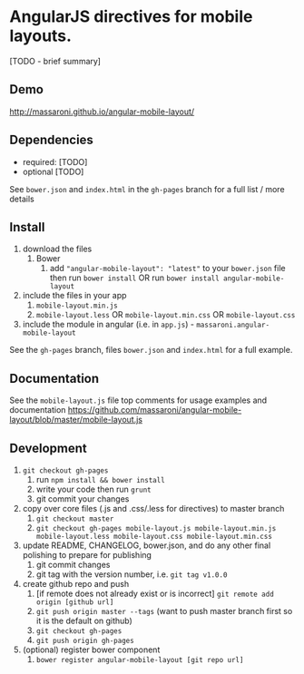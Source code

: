 # AngularJS directives for mobile layouts.

[TODO - brief summary]

## Demo
http://massaroni.github.io/angular-mobile-layout/

## Dependencies
- required:
	[TODO]
- optional
	[TODO]

See `bower.json` and `index.html` in the `gh-pages` branch for a full list / more details

## Install
1. download the files
	1. Bower
		1. add `"angular-mobile-layout": "latest"` to your `bower.json` file then run `bower install` OR run `bower install angular-mobile-layout`
2. include the files in your app
	1. `mobile-layout.min.js`
	2. `mobile-layout.less` OR `mobile-layout.min.css` OR `mobile-layout.css`
3. include the module in angular (i.e. in `app.js`) - `massaroni.angular-mobile-layout`

See the `gh-pages` branch, files `bower.json` and `index.html` for a full example.


## Documentation
See the `mobile-layout.js` file top comments for usage examples and documentation
https://github.com/massaroni/angular-mobile-layout/blob/master/mobile-layout.js


## Development

1. `git checkout gh-pages`
	1. run `npm install && bower install`
	2. write your code then run `grunt`
	3. git commit your changes
2. copy over core files (.js and .css/.less for directives) to master branch
	1. `git checkout master`
	2. `git checkout gh-pages mobile-layout.js mobile-layout.min.js mobile-layout.less mobile-layout.css mobile-layout.min.css`
3. update README, CHANGELOG, bower.json, and do any other final polishing to prepare for publishing
	1. git commit changes
	2. git tag with the version number, i.e. `git tag v1.0.0`
4. create github repo and push
	1. [if remote does not already exist or is incorrect] `git remote add origin [github url]`
	2. `git push origin master --tags` (want to push master branch first so it is the default on github)
	3. `git checkout gh-pages`
	4. `git push origin gh-pages`
5. (optional) register bower component
	1. `bower register angular-mobile-layout [git repo url]`
